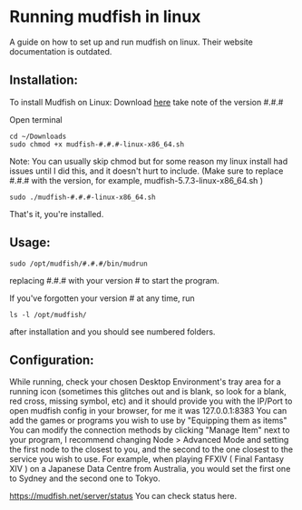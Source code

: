 # Running mudfish in linux
A guide on how to set up and run mudfish on linux. Their website documentation is outdated.

## **Installation:**
To install Mudfish on Linux:
Download [here](https://mudfish.net/download)
take note of the version #.#.#

Open terminal
```
cd ~/Downloads
sudo chmod +x mudfish-#.#.#-linux-x86_64.sh
```
Note: You can usually skip chmod but for some reason my linux install had issues until I did this, and it doesn't hurt to include.
(Make sure to replace #.#.# with the version, for example, mudfish-5.7.3-linux-x86_64.sh )

```
sudo ./mudfish-#.#.#-linux-x86_64.sh
```
That's it, you're installed.

## **Usage:**
```
sudo /opt/mudfish/#.#.#/bin/mudrun 
```
replacing #.#.# with your version # to start the program.


If you've forgotten your version # at any time, run 
```
ls -l /opt/mudfish/
```
after installation and you should see numbered folders.

## **Configuration:**
While running, check your chosen Desktop Environment's tray area for a running icon (sometimes this glitches out and is blank, so look for a blank, red cross, missing symbol, etc) and it should provide you with the IP/Port to open mudfish config in your browser, for me it was 127.0.0.1:8383 
You can add the games or programs you wish to use by "Equipping them as items"
You can modify the connection methods by clicking "Manage Item" next to your program, I recommend changing Node > Advanced Mode and setting the first node to the closest to you, and the second to the one closest to the service you wish to use. For example, when playing FFXIV ( Final Fantasy XIV ) on a Japanese Data Centre from Australia, you would set the first one to Sydney and the second one to Tokyo.

https://mudfish.net/server/status You can check status here.

